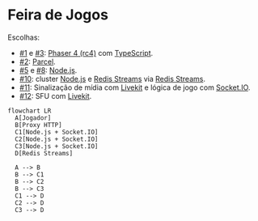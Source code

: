 # Feira de Jogos

Escolhas:

- [#1](https://github.com/feira-de-jogos/feira-de-jogos/issues/1) e [#3](https://github.com/feira-de-jogos/feira-de-jogos/issues/3): [Phaser 4 (rc4)](https://phaser.io/news/2025/05/phaser-mega-update)  com [TypeScript](https://www.typescriptlang.org/).
- [#2](https://github.com/feira-de-jogos/feira-de-jogos/issues/2): [Parcel](https://parceljs.org/).
- [#5](https://github.com/feira-de-jogos/feira-de-jogos/issues/5) e [#8](https://github.com/feira-de-jogos/feira-de-jogos/issues/8): [Node.js](https://nodejs.org/).
- [#10](https://github.com/feira-de-jogos/feira-de-jogos/issues/10): cluster [Node.js](https://nodejs.org/) e [Redis Streams](https://redis.io/) via [Redis Streams](https://socket.io/docs/v4/redis-streams-adapter/).
- [#11](https://github.com/feira-de-jogos/feira-de-jogos/issues/11): Sinalização de mídia com [Livekit](https://livekit.io/) e lógica de jogo com [Socket.IO](https://socket.io/).
- [#12](https://github.com/feira-de-jogos/feira-de-jogos/issues/12): SFU com [Livekit](https://livekit.io/).

```mermaid
flowchart LR
  A[Jogador]
  B[Proxy HTTP]
  C1[Node.js + Socket.IO]
  C2[Node.js + Socket.IO]
  C3[Node.js + Socket.IO]
  D[Redis Streams]

  A --> B
  B --> C1
  B --> C2
  B --> C3
  C1 --> D
  C2 --> D
  C3 --> D
```
